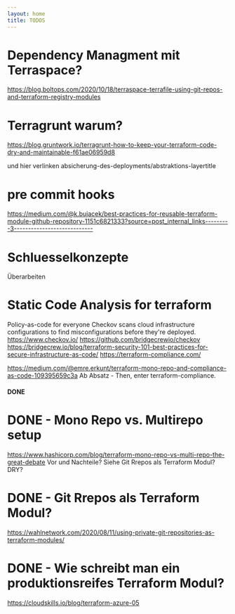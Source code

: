 ```yaml
---
layout: home
title: TODOS
---
```


# Dependency Managment mit Terraspace?
https://blog.boltops.com/2020/10/18/terraspace-terrafile-using-git-repos-and-terraform-registry-modules


# Terragrunt warum?
https://blog.gruntwork.io/terragrunt-how-to-keep-your-terraform-code-dry-and-maintainable-f61ae06959d8

und hier verlinken absicherung-des-deployments/abstraktions-layertitle

# pre commit hooks
https://medium.com/@k.bujacek/best-practices-for-reusable-terraform-module-github-repository-1151c6821333?source=post_internal_links---------3----------------------------


# Schluesselkonzepte
Überarbeiten







# Static Code Analysis for terraform
Policy-as-code for everyone
Checkov scans cloud infrastructure configurations to find misconfigurations before they're deployed.
https://www.checkov.io/
https://github.com/bridgecrewio/checkov
https://bridgecrew.io/blog/terraform-security-101-best-practices-for-secure-infrastructure-as-code/
https://terraform-compliance.com/

https://medium.com/@emre.erkunt/terraform-mono-repo-and-compliance-as-code-109395659c3a
Ab Absatz - Then, enter terraform-compliance.

#### DONE ###

# DONE - Mono Repo vs. Multirepo setup
https://www.hashicorp.com/blog/terraform-mono-repo-vs-multi-repo-the-great-debate
Vor und Nachteile?
Siehe Git Rrepos als Terraform Modul?
DRY?

# DONE -  Git Rrepos als Terraform Modul?
https://wahlnetwork.com/2020/08/11/using-private-git-repositories-as-terraform-modules/

# DONE - Wie schreibt man ein produktionsreifes Terraform Modul?
https://cloudskills.io/blog/terraform-azure-05
